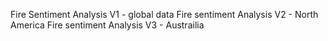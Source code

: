 Fire Sentiment Analysis V1 - global data
Fire sentiment Analysis V2 - North America 
Fire sentiment Analysis V3 - Austrailia